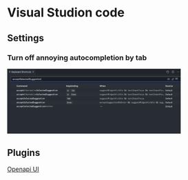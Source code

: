 # Visual Studion code

## Settings
### Turn off annoying autocompletion by tab

<img src="img/vscode/vscode_remove_autocompletion_by_tab.png" width=80% height=80%></img>

## Plugins
[Openapi UI](https://marketplace.visualstudio.com/items?itemName=Arjun.swagger-viewer)
